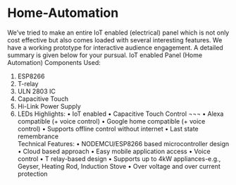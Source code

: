 # Home-Automation
We’ve tried to make an entire IoT enabled (electrical) panel which is not only cost effective but also comes loaded with several interesting features. We have a working prototype for interactive audience engagement. A detailed summary is given below for your pursual.
IoT enabled Panel
(Home Automation)
Components Used:
1.	ESP8266
2.	T-relay
3.	ULN 2803 IC 
4.	Capacitive Touch
5.	Hi-Link Power Supply
6.	LEDs 
Highlights:
•	IoT enabled 
•	Capacitive Touch Control ¬¬¬
•	Alexa compatible (+ voice control)
•	Google home compatible (+ voice control)
•	Supports offline control without internet
•	Last state remembrance  
Technical Features: 
•	NODEMCU/ESP8266 based microcontroller design
•	Cloud based approach
•	Easy mobile application access 
•	Voice control
•	T relay-based design
•	Supports up to 4kW appliances-e.g., Geyser, Heating Rod, Induction Stove
•	Over voltage and over current protection
